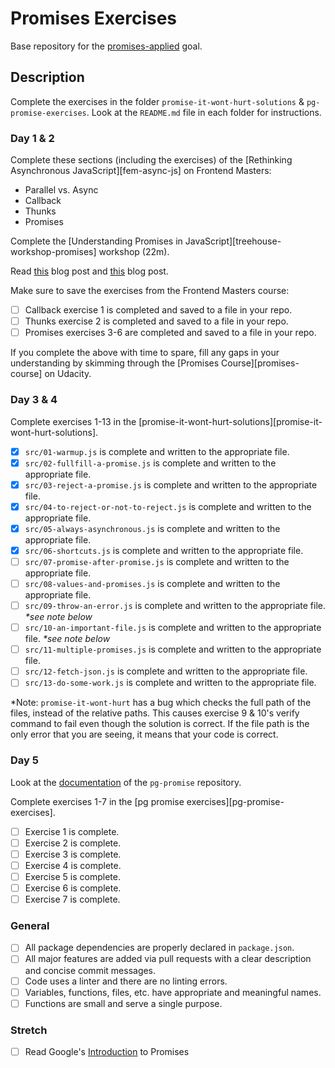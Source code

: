 # Promises Exercises

Base repository for the [promises-applied](https://github.com/GuildCrafts/web-development-js/issues/186) goal.

## Description

Complete the exercises in the folder `promise-it-wont-hurt-solutions` & `pg-promise-exercises`. Look at the `README.md` file in each folder for instructions.

### Day 1 & 2

Complete these sections (including the exercises) of the [Rethinking Asynchronous JavaScript][fem-async-js] on Frontend Masters:
- Parallel vs. Async
- Callback
- Thunks
- Promises

Complete the [Understanding Promises in JavaScript][treehouse-workshop-promises] workshop (22m).

Read [this](https://coligo.io/javascript-promises-plain-simple/) blog post and [this](https://scotch.io/tutorials/understanding-javascript-promises-pt-i-background-basics) blog post.

Make sure to save the exercises from the Frontend Masters course:

- [ ] Callback exercise 1 is completed and saved to a file in your repo.
- [ ] Thunks exercise 2 is completed and saved to a file in your repo.
- [ ] Promises exercises 3-6 are completed and saved to a file in your repo.

If you complete the above with time to spare, fill any gaps in your understanding by skimming through the [Promises Course][promises-course] on Udacity.

### Day 3 & 4

Complete exercises 1-13 in the [promise-it-wont-hurt-solutions][promise-it-wont-hurt-solutions].

- [X] `src/01-warmup.js` is complete and written to the appropriate file.
- [X] `src/02-fullfill-a-promise.js` is complete and written to the appropriate file.
- [X] `src/03-reject-a-promise.js` is complete and written to the appropriate file.
- [X] `src/04-to-reject-or-not-to-reject.js` is complete and written to the appropriate file.
- [X] `src/05-always-asynchronous.js` is complete and written to the appropriate file.
- [X] `src/06-shortcuts.js` is complete and written to the appropriate file.
- [ ] `src/07-promise-after-promise.js` is complete and written to the appropriate file.
- [ ] `src/08-values-and-promises.js` is complete and written to the appropriate file.
- [ ] `src/09-throw-an-error.js` is complete and written to the appropriate file. _\*see note below_
- [ ] `src/10-an-important-file.js` is complete and written to the appropriate file. _\*see note below_
- [ ] `src/11-multiple-promises.js` is complete and written to the appropriate file.
- [ ] `src/12-fetch-json.js` is complete and written to the appropriate file.
- [ ] `src/13-do-some-work.js` is complete and written to the appropriate file.

\*Note: `promise-it-wont-hurt` has a bug which checks the full path of the files, instead of the relative paths. This causes exercise 9 & 10's verify command to fail even though the solution is correct. If the file path is the only error that you are seeing, it means that your code is correct.

### Day 5

Look at the [documentation](https://github.com/vitaly-t/pg-promise/wiki/Learn-by-Example) of the `pg-promise` repository.

Complete exercises 1-7 in the [pg promise exercises][pg-promise-exercises].

- [ ] Exercise 1 is complete.
- [ ] Exercise 2 is complete.
- [ ] Exercise 3 is complete.
- [ ] Exercise 4 is complete.
- [ ] Exercise 5 is complete.
- [ ] Exercise 6 is complete.
- [ ] Exercise 7 is complete.

### General
- [ ] All package dependencies are properly declared in `package.json`.
- [ ] All major features are added via pull requests with a clear description and concise commit messages.
- [ ] Code uses a linter and there are no linting errors.
- [ ] Variables, functions, files, etc. have appropriate and meaningful names.
- [ ] Functions are small and serve a single purpose.

### Stretch
- [ ] Read Google's [Introduction](https://developers.google.com/web/fundamentals/getting-started/primers/promises) to Promises
